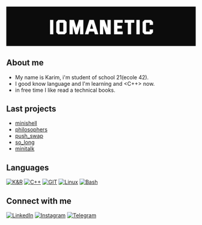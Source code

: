 ![Header](https://github.com/iomanetic/iomanetic/blob/master/assets/images/header.png)

## About me
- My name is Karim, i'm student of school 21(ecole 42).
- I good know <C> language and I'm learning <Java> and <C++> now.
- in free time I like read a technical books. 

## Last projects
- [minishell](https://github.com/iomanetic/Minishell "A simple shell, which repeat the work of bash")
- [philosophers](https://github.com/iomanetic/Philosophers "This project shows how threads work")
- [push_swap](https://github.com/iomanetic/push_swap "in the project we have to sort numbers using our commands")
- [so_long](https://github.com/iomanetic/so_long "With minilibx library we have to make simple 2d game")
- [minitalk](https://github.com/iomanetic/minitalk "With signals we have to make communication between client and server")

## Languages
[![K&R](https://img.shields.io/badge/K&R-0c0c0c?style=for-the-badge&logo=C&logoColor=0b65c2)](https://en.cppreference.com/w/c)
[![C++](https://img.shields.io/badge/C++-0c0c0c?style=for-the-badge&logo=cplusplus&logoColor=blue)](https://en.cppreference.com/w)
[![GIT](https://img.shields.io/badge/GIT-0c0c0c?style=for-the-badge&logo=git&logoColor=orange)](https://git-scm.com/)
[![Linux](https://img.shields.io/badge/LINUX-0c0c0c?style=for-the-badge&logo=linux&logoColor=blue)](https://www.linux.org/)
[![Bash](https://img.shields.io/badge/BASH-0c0c0c?style=for-the-badge&logo=gnometerminal&logoColor=white)](https://www.gnu.org/software/bash/)

## Connect with me
[![LinkedIn](https://img.shields.io/badge/Linkedin-0c0c0c?style=for-the-badge&logo=linkedin&logoColor=0b65c2)](https://www.linkedin.com/in/iomanetic/)
[![Instagram](https://img.shields.io/badge/Instagram-0c0c0c?style=for-the-badge&logo=instagram&logoColor=ed4956)](https://www.instagram.com/valiev.tyt/)
[![Telegram](https://img.shields.io/badge/telegram-0c0c0c?style=for-the-badge&logo=telegram&logoColor=ed4956)](https://t.me/iomanetic)
